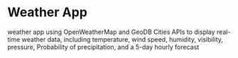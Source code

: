 # Weather App
weather app using OpenWeatherMap and GeoDB Cities APIs to display real-time weather data, including temperature, wind speed, humidity, visibility,  pressure,  Probability of precipitation,  and a 5-day hourly forecast
